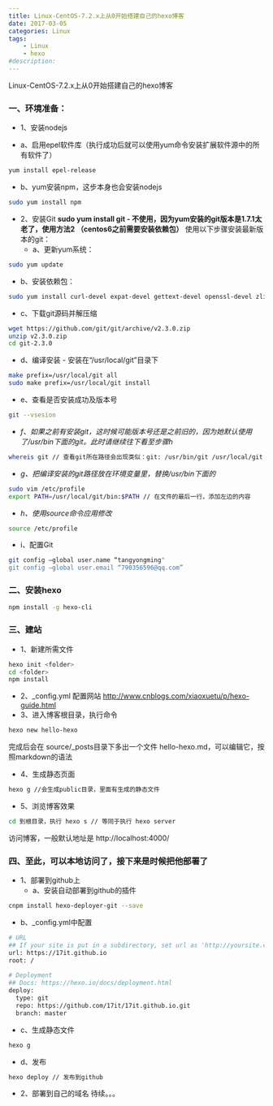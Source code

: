 ```yaml
---
title: Linux-CentOS-7.2.x上从0开始搭建自己的hexo博客
date: 2017-03-05
categories: Linux
tags: 
    - Linux
    - hexo
#description: 
---
```


Linux-CentOS-7.2.x上从0开始搭建自己的hexo博客
<!-- more -->

### 一、环境准备：

+ 1、安装nodejs
 - a、启用epel软件库（执行成功后就可以使用yum命令安装扩展软件源中的所有软件了）
```bash
yum install epel-release
```
 - b、yum安装npm，这步本身也会安装nodejs
```bash
sudo yum install npm 
```

+ 2、安装Git
**sudo yum install git - 不使用，因为yum安装的git版本是1.7.1太老了，使用方法2 （centos6之前需要安装依赖包）**
使用以下步骤安装最新版本的git：
  + a、更新yum系统：
```bash
sudo yum update
```
  + b、安装依赖包：
```bash
sudo yum install curl-devel expat-devel gettext-devel openssl-devel zlib-devel gcc perl-ExtUtils-MakeMaker
```
  + c、下载git源码并解压缩
```bash
wget https://github.com/git/git/archive/v2.3.0.zip
unzip v2.3.0.zip
cd git-2.3.0
```
  + d、编译安装 - 安装在“/usr/local/git”目录下
```bash
make prefix=/usr/local/git all
sudo make prefix=/usr/local/git install
```
  + e、查看是否安装成功及版本号
```bash
git --vsesion
```
  + *f、如果之前有安装git，这时候可能版本号还是之前旧的，因为她默认使用了/usr/bin下面的git。此时请继续往下看至步骤h*
```bash
whereis git // 查看git所在路径会出现类似：git: /usr/bin/git /usr/local/git /usr/share/man/man1/git.1.gz
```
  + *g、把编译安装的git路径放在环境变量里，替换/usr/bin下面的*
```bash
sudo vim /etc/profile
export PATH=/usr/local/git/bin:$PATH // 在文件的最后一行，添加左边的内容
```
  + *h、使用source命令应用修改*
```bash
source /etc/profile
```

  + i、配置Git
```bash
git config —global user.name “tangyongming"
git config —global user.email “790356596@qq.com”
```

### 二、安装hexo
```bash
npm install -g hexo-cli
```

### 三、建站
+ 1、新建所需文件
```bash
hexo init <folder>
cd <folder>
npm install
```
+ 2、_config.yml 配置网站
<http://www.cnblogs.com/xiaoxuetu/p/hexo-guide.html> 
+ 3、进入博客根目录，执行命令
```bash
hexo new hello-hexo
```
完成后会在 source/_posts目录下多出一个文件  hello-hexo.md，可以编辑它，按照markdown的语法
+ 4、生成静态页面
```bash
hexo g //会生成public目录，里面有生成的静态文件
```
+ 5、浏览博客效果
```bash
cd 到根目录，执行 hexo s // 等同于执行 hexo server
```
访问博客，一般默认地址是 http://localhost:4000/

### 四、至此，可以本地访问了，接下来是时候把他部署了

- 1、部署到github上
  + a、安装自动部署到github的插件
```bash
cnpm install hexo-deployer-git --save
```
  + b、_config.yml中配置
```bash
# URL
## If your site is put in a subdirectory, set url as 'http://yoursite.com/child' and root as '/child/'
url: https://17it.github.io
root: /
        
# Deployment
## Docs: https://hexo.io/docs/deployment.html
deploy:
  type: git
  repo: https://github.com/17it/17it.github.io.git
  branch: master
```
  + c、生成静态文件
```bash
hexo g
```
  + d、发布
```bash
hexo deploy // 发布到github
```
+ 2、部署到自己的域名
待续。。。



